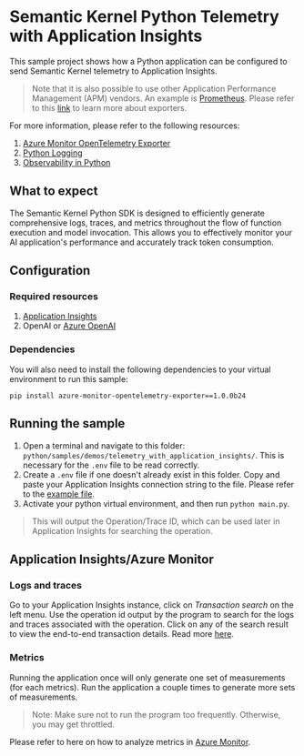 # Semantic Kernel Python Telemetry with Application Insights

This sample project shows how a Python application can be configured to send Semantic Kernel telemetry to Application Insights.

> Note that it is also possible to use other Application Performance Management (APM) vendors. An example is [Prometheus](https://prometheus.io/docs/introduction/overview/). Please refer to this [link](https://opentelemetry.io/docs/languages/python/exporters/) to learn more about exporters.


For more information, please refer to the following resources:
1. [Azure Monitor OpenTelemetry Exporter](https://github.com/Azure/azure-sdk-for-python/tree/main/sdk/monitor/azure-monitor-opentelemetry-exporter)
2. [Python Logging](https://docs.python.org/3/library/logging.html)
3. [Observability in Python](https://www.cncf.io/blog/2022/04/22/opentelemetry-and-python-a-complete-instrumentation-guide/)

## What to expect

The Semantic Kernel Python SDK is designed to efficiently generate comprehensive logs, traces, and metrics throughout the flow of function execution and model invocation. This allows you to effectively monitor your AI application's performance and accurately track token consumption.

## Configuration

### Required resources
1. [Application Insights](https://learn.microsoft.com/en-us/azure/azure-monitor/app/create-workspace-resource)
2. OpenAI or [Azure OpenAI](https://learn.microsoft.com/en-us/azure/ai-services/openai/how-to/create-resource?pivots=web-portal)

### Dependencies
You will also need to install the following dependencies to your virtual environment to run this sample:
```
pip install azure-monitor-opentelemetry-exporter==1.0.0b24
```

## Running the sample

1. Open a terminal and navigate to this folder: `python/samples/demos/telemetry_with_application_insights/`. This is necessary for the `.env` file to be read correctly.
2. Create a `.env` file if one doesn't already exist in this folder. Copy and paste your Application Insights connection string to the file. Please refer to the [example file](./.env.example).
3. Activate your python virtual environment, and then run `python main.py`.

> This will output the Operation/Trace ID, which can be used later in Application Insights for searching the operation.

## Application Insights/Azure Monitor

### Logs and traces

Go to your Application Insights instance, click on _Transaction search_ on the left menu. Use the operation id output by the program to search for the logs and traces associated with the operation. Click on any of the search result to view the end-to-end transaction details. Read more [here](https://learn.microsoft.com/en-us/azure/azure-monitor/app/transaction-search-and-diagnostics?tabs=transaction-search).

### Metrics

Running the application once will only generate one set of measurements (for each metrics). Run the application a couple times to generate more sets of measurements.

> Note: Make sure not to run the program too frequently. Otherwise, you may get throttled.

Please refer to here on how to analyze metrics in [Azure Monitor](https://learn.microsoft.com/en-us/azure/azure-monitor/essentials/analyze-metrics).